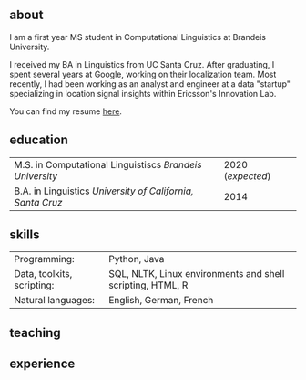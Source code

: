 
## about

I am a first year MS student in Computational Linguistics at Brandeis University.

I received my BA in Linguistics from UC Santa Cruz. After graduating, I spent several years at Google, working on their localization team. Most recently, I had been working as an analyst and engineer at a data "startup" specializing in location signal insights within Ericsson's Innovation Lab. 

You can find my resume [here](https://drive.google.com/file/d/17WR2KPTMRGhDT7RAUF55bfVEADMqCX-u/view?usp=sharing). 

## education
|   |   |
|---|---|
|  M.S. in Computational Linguistiscs *Brandeis University* | 2020 (*expected*)   |
| B.A. in Linguistics *University of California, Santa Cruz*  | 2014  |

## skills
|   |   |
|---|---|
| Programming:  |  Python, Java |
| Data, toolkits, scripting:  | SQL, NLTK, Linux environments and shell scripting, HTML, R  |
| Natural languages:  | English, German, French  |

## teaching

## experience

